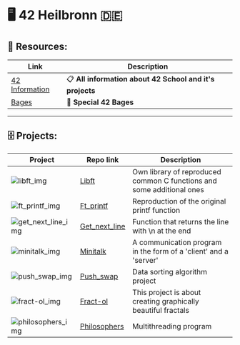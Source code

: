 # :desktop_computer: 42 Heilbronn :de:

## :floppy_disk: Resources:

Link | Description
---|---
[42 Information](https://github.com/jotavare/42-resources) | :clipboard: **All information about 42 School and it's projects**
[Bages](https://github.com/Tilek12/42-project-badges) | :star2: **Special 42 Bages**

---

## :file_cabinet:  Projects:

Project| Repo link | Description
---|---|---
![libft_img](https://github.com/Tilek12/42-project-badges/blob/main/badges/libftm.png) | [Libft](https://github.com/Tilek12/42HN-libft) |  Own library of reproduced common C functions and some additional ones
![ft_printf_img](https://github.com/Tilek12/42-project-badges/blob/main/badges/ft_printfe.png) | [Ft_printf](https://github.com/Tilek12/42HN-ft_printf) | Reproduction of the original printf function
![get_next_line_img](https://github.com/Tilek12/42-project-badges/blob/main/badges/get_next_linem.png) | [Get_next_line](https://github.com/Tilek12/42Heilbronn-get_next_line) | Function that returns the line with \n at the end
![minitalk_img](https://github.com/Tilek12/42-project-badges/blob/main/badges/minitalkm.png) | [Minitalk](https://github.com/Tilek12/42HN-minitalk) | A communication program in the form of a 'client' and a 'server'
![push_swap_img](https://github.com/Tilek12/42-project-badges/blob/main/badges/push_swapm.png) | [Push_swap](https://github.com/Tilek12/42HN-push_swap) | Data sorting algorithm project
![fract-ol_img](https://github.com/Tilek12/42-project-badges/blob/main/badges/fract-olm.png) | [Fract-ol](https://github.com/Tilek12/42HN-fract-ol) | This project is about creating graphically beautiful fractals
![philosophers_img](https://github.com/Tilek12/42-project-badges/blob/main/badges/philosopherse.png) | [Philosophers](https://github.com/Tilek12/42HN-philosophers) | Multithreading program
